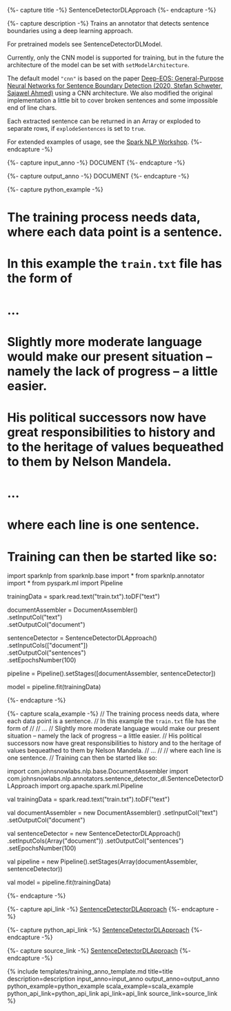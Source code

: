 {%- capture title -%}
SentenceDetectorDLApproach
{%- endcapture -%}

{%- capture description -%}
Trains an annotator that detects sentence boundaries using a deep learning approach.

For pretrained models see SentenceDetectorDLModel.

Currently, only the CNN model is supported for training, but in the future the architecture of the model can
be set with `setModelArchitecture`.

The default model `"cnn"` is based on the paper
[Deep-EOS: General-Purpose Neural Networks for Sentence Boundary Detection (2020, Stefan Schweter, Sajawel Ahmed)](https://konvens.org/proceedings/2019/papers/KONVENS2019_paper_41.pdf)
using a CNN architecture. We also modified the original implementation a little bit to cover broken sentences and some impossible end of line chars.

Each extracted sentence can be returned in an Array or exploded to separate rows,
if `explodeSentences` is set to `true`.

For extended examples of usage, see the [Spark NLP Workshop](https://github.com/JohnSnowLabs/spark-nlp-workshop/blob/master/tutorials/Certification_Trainings/Public/9.SentenceDetectorDL.ipynb).
{%- endcapture -%}

{%- capture input_anno -%}
DOCUMENT
{%- endcapture -%}

{%- capture output_anno -%}
DOCUMENT
{%- endcapture -%}

{%- capture python_example -%}
# The training process needs data, where each data point is a sentence.
# In this example the `train.txt` file has the form of
#
# ...
# Slightly more moderate language would make our present situation – namely the lack of progress – a little easier.
# His political successors now have great responsibilities to history and to the heritage of values bequeathed to them by Nelson Mandela.
# ...
#
# where each line is one sentence.
# Training can then be started like so:

import sparknlp
from sparknlp.base import *
from sparknlp.annotator import *
from pyspark.ml import Pipeline

trainingData = spark.read.text("train.txt").toDF("text")

documentAssembler = DocumentAssembler() \
    .setInputCol("text") \
    .setOutputCol("document")

sentenceDetector = SentenceDetectorDLApproach() \
    .setInputCols(["document"]) \
    .setOutputCol("sentences") \
    .setEpochsNumber(100)

pipeline = Pipeline().setStages([documentAssembler, sentenceDetector])

model = pipeline.fit(trainingData)

{%- endcapture -%}

{%- capture scala_example -%}
// The training process needs data, where each data point is a sentence.
// In this example the `train.txt` file has the form of
//
// ...
// Slightly more moderate language would make our present situation – namely the lack of progress – a little easier.
// His political successors now have great responsibilities to history and to the heritage of values bequeathed to them by Nelson Mandela.
// ...
//
// where each line is one sentence.
// Training can then be started like so:

import com.johnsnowlabs.nlp.base.DocumentAssembler
import com.johnsnowlabs.nlp.annotators.sentence_detector_dl.SentenceDetectorDLApproach
import org.apache.spark.ml.Pipeline

val trainingData = spark.read.text("train.txt").toDF("text")

val documentAssembler = new DocumentAssembler()
  .setInputCol("text")
  .setOutputCol("document")

val sentenceDetector = new SentenceDetectorDLApproach()
  .setInputCols(Array("document"))
  .setOutputCol("sentences")
  .setEpochsNumber(100)

val pipeline = new Pipeline().setStages(Array(documentAssembler, sentenceDetector))

val model = pipeline.fit(trainingData)

{%- endcapture -%}

{%- capture api_link -%}
[SentenceDetectorDLApproach](https://nlp.johnsnowlabs.com/api/com/johnsnowlabs/nlp/annotators/sentence_detector_dl/SentenceDetectorDLApproach)
{%- endcapture -%}

{%- capture python_api_link -%}
[SentenceDetectorDLApproach](/api/python/reference/autosummary/python/sparknlp/annotator/sentence/sentence_detector_dl/index.html#sparknlp.annotator.sentence.sentence_detector_dl.SentenceDetectorDLApproach)
{%- endcapture -%}

{%- capture source_link -%}
[SentenceDetectorDLApproach](https://github.com/JohnSnowLabs/spark-nlp/tree/master/src/main/scala/com/johnsnowlabs/nlp/annotators/sentence_detector_dl/SentenceDetectorDLApproach.scala)
{%- endcapture -%}


{% include templates/training_anno_template.md
title=title
description=description
input_anno=input_anno
output_anno=output_anno
python_example=python_example
scala_example=scala_example
python_api_link=python_api_link
api_link=api_link
source_link=source_link
%}
